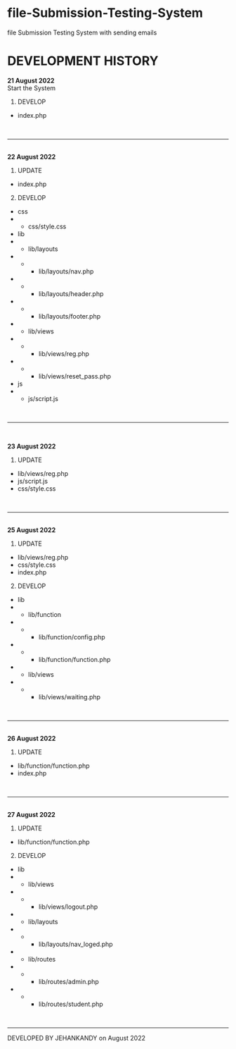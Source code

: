 # file-Submission-Testing-System
file Submission Testing System with sending emails
<br>


# DEVELOPMENT HISTORY
<b>21 August 2022</b><br>
Start the System

  1. DEVELOP 
  - index.php

<br><hr><br>
<b>22 August 2022</b>
  1. UPDATE 
  - index.php
  
  2. DEVELOP 
  - css
  - - css/style.css
  - lib
  - - lib/layouts
  - - - lib/layouts/nav.php
  - - - lib/layouts/header.php
  - - - lib/layouts/footer.php
  - - lib/views
  - - - lib/views/reg.php
  - - - lib/views/reset_pass.php
  - js
  - - js/script.js
  
<br><hr><br>


<b>23 August 2022</b>
1. UPDATE
  - lib/views/reg.php
  - js/script.js
  - css/style.css
  
  
<br><hr><br>
<b>25 August 2022</b>
  1. UPDATE 
  - lib/views/reg.php
  - css/style.css
  - index.php
  
  2. DEVELOP 
  - lib
  - - lib/function
  - - - lib/function/config.php
  - - - lib/function/function.php
  - - lib/views
  - - - lib/views/waiting.php

<br><hr><br>
<b>26 August 2022</b>
  1. UPDATE 
  - lib/function/function.php
  - index.php
  
<br><hr><br>
<b>27 August 2022</b>
  1. UPDATE 
  - lib/function/function.php
  
  2. DEVELOP 
  - lib
  - - lib/views
  - - - lib/views/logout.php
  - - lib/layouts
  - - - lib/layouts/nav_loged.php
  - - lib/routes
  - - - lib/routes/admin.php
  - - - lib/routes/student.php


<br><hr>

DEVELOPED BY JEHANKANDY on August 2022
